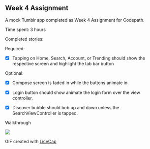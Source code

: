 ## Week 4 Assignment

A mock Tumblr app completed as Week 4 Assignment for Codepath.

Time spent: 3 hours

Completed stories:

Required:
 * [x] Tapping on Home, Search, Account, or Trending should show the respective screen and highlight the tab bar button
 
Optional:
 * [x] Compose screen is faded in while the buttons animate in.
 * [x] Login button should show animate the login form over the view controller.
 * [x] Discover bubble should bob up and down unless the SearchViewController is tapped.
 

Walkthrough

<img src="http://i.imgur.com/s4b7Rue.gif" />

GIF created with [LiceCap](http://www.cockos.com/licecap/)
